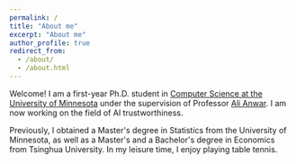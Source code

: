 ```yaml
---
permalink: /
title: "About me"
excerpt: "About me"
author_profile: true
redirect_from: 
  - /about/
  - /about.html
---
```


Welcome! I am a first-year Ph.D. student in [Computer Science at the University of Minnesota](https://cse.umn.edu/) under the supervision of Professor [Ali Anwar](https://cse.umn.edu/cs/ali-anwar). I am now working on the field of AI trustworthiness.  

Previously, I obtained a Master's degree in Statistics from the University of Minnesota, as well as a Master's and a Bachelor's degree in Economics from Tsinghua University. In my leisure time, I enjoy playing table tennis.
